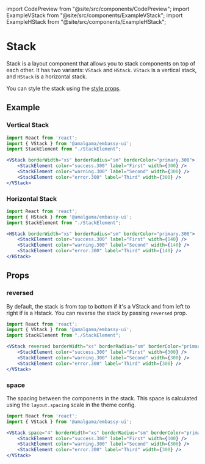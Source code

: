 import CodePreview from "@site/src/components/CodePreview";
import ExampleVStack from "@site/src/components/ExampleVStack";
import ExampleHStack from "@site/src/components/ExampleHStack";

# Stack

Stack is a layout component that allows you to stack components on top of each other. It has two variants: `VStack` and `HStack`. `VStack` is a vertical stack, and `HStack` is a horizontal stack.

You can style the stack using the [style props](/docs/theming/style_props).

## Example
### Vertical Stack

<CodePreview>
    <ExampleVStack />
</CodePreview>

```jsx
import React from 'react';
import { VStack } from '@amalgama/embassy-ui';
import StackElement from "./StackElement";

<VStack borderWidth="xs" borderRadius="sm" borderColor="primary.300">
	<StackElement color="success.300" label="First" width={300} />
	<StackElement color="warning.300" label="Second" width={300} />
	<StackElement color="error.300" label="Third" width={300} />
</VStack>
```

### Horizontal Stack

<CodePreview>
    <ExampleHStack />
</CodePreview>

```jsx
import React from 'react';
import { HStack } from '@amalgama/embassy-ui';
import StackElement from "./StackElement";

<HStack borderWidth="xs" borderRadius="sm" borderColor="primary.300">
	<StackElement color="success.300" label="First" width={140} />
	<StackElement color="warning.300" label="Second" width={140} />
	<StackElement color="error.300" label="Third" width={140} />
</HStack>
```

## Props

### reversed

By default, the stack is from top to bottom if it's a VStack and from left to right if is a Hstack. You can reverse the stack by passing `reversed` prop.

<CodePreview>
    <ExampleVStack reversed />
</CodePreview>


```jsx
import React from 'react';
import { VStack } from '@amalgama/embassy-ui';
import StackElement from "./StackElement";

<VStack reversed borderWidth="xs" borderRadius="sm" borderColor="primary.300">
	<StackElement color="success.300" label="First" width={300} />
	<StackElement color="warning.300" label="Second" width={300} />
	<StackElement color="error.300" label="Third" width={300} />
</VStack>
```

### space

The spacing between the components in the stack. This space is calculated using the `layout.spacing` scale in the theme config.

<CodePreview>
    <ExampleVStack space="4" />
</CodePreview>

```jsx
import React from 'react';
import { VStack } from '@amalgama/embassy-ui';

<VStack space="4" borderWidth="xs" borderRadius="sm" borderColor="primary.300">
	<StackElement color="success.300" label="First" width={300} />
	<StackElement color="warning.300" label="Second" width={300} />
	<StackElement color="error.300" label="Third" width={300} />
</VStack>
```


